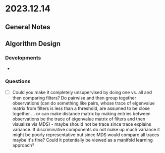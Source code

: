 # 2023.12.14

## General Notes

## Algorithm Design

### Developments

*

### Questions

* [ ] Could you make it completely unsupervised by doing one vs. all and then comparing filters? Do pairwise and then group together observations (can do something like pairs, whose trace of eigenvalue matrix from filters is less than a threshold, are assumed to be close together ... or can make distance matrix by making entries between observations be the trace of eigenvalue matrix of filters and then visualize via MDS) - maybe should not be trace since trace explains variance. If discriminative components do not make up much variance it might be poorly representative but since MDS would compare all traces maybe it's fine? Could it potentially be viewed as a manifold learning approach?
